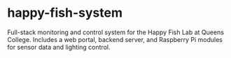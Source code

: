 # happy-fish-system
Full-stack monitoring and control system for the Happy Fish Lab at Queens College. Includes a web portal, backend server, and Raspberry Pi modules for sensor data and lighting control.
